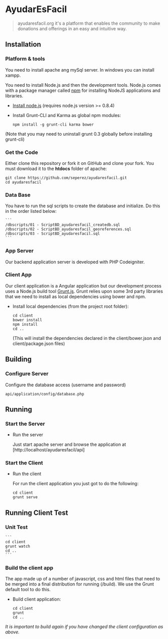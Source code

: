 
# AyudarEsFacil 

> ayudaresfacil.org it's a platform that enables the community to make donations and offerings in an easy and intuitive way.


## Installation

### Platform & tools

You need to install apache ang mySql server. In windows you can install xampp.

You need to install Node.js and then the development tools. Node.js comes with a package manager called [npm](http://npmjs.org) for installing NodeJS applications and libraries.
* [Install node.js](http://nodejs.org/download/) (requires node.js version >= 0.8.4)
* Install Grunt-CLI and Karma as global npm modules:

    ```
    npm install -g grunt-cli karma bower
    ```

(Note that you may need to uninstall grunt 0.3 globally before installing grunt-cli)

### Get the Code

Either clone this repository or fork it on GitHub and clone your fork. You must download it to the **htdocs** folder of apache:

```
git clone https://github.com/seperez/ayudaresfacil.git
cd ayudaresfacil
```

### Data Base

You have to run the sql scripts to create the database and initialize. Do this in the order listed below:

	```
    /dbscripts/01 - ScriptBD_ayudaresfacil_createdb.sql
    /dbscripts/02 - ScriptBD_ayudaresfacil_georeferences.sql
    /dbscripts/03 - ScriptBD_ayudaresfacil.sql
    ```

### App Server

Our backend application server is developed with PHP Codeigniter.

### Client App

Our client application is a Angular application but our development process uses a Node.js build tool
[Grunt.js](gruntjs.com). Grunt relies upon some 3rd party libraries that we need to install as local dependencies using bower and npm.

* Install local dependencies (from the project root folder):

    ```
    cd client
    bower install
    npm install
    cd ..
    ```

  (This will install the dependencies declared in the client/bower.json and client/package.json files)

## Building

### Configure Server

Configure the database access (username and password)
```
api/application/config/database.php
```
## Running
### Start the Server
* Run the server
	
	Just start apache server and browse the application at [http://localhost/ayudaresfacil/api]
    
### Start the Client
* Run the client
	
	For run the client application you just got to do the following: 

    ```
    cd client
    grunt serve
    ```

## Running Client Test
### Unit Test

 	```
    cd client
    grunt watch
    cd ..
    ```

### Build the client app
The app made up of a number of javascript, css and html files that need to be merged into a final distribution for running (/build).  We use the Grunt default tool to do this.
* Build client application:

    ```
    cd client
    grunt 
    cd ..
    ```

*It is important to build again if you have changed the client configuration as above.*